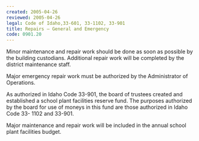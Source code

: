 ```yaml
---
created: 2005-04-26
reviewed: 2005-04-26
legal: Code of Idaho,33-601, 33-1102, 33-901
title: Repairs – General and Emergency
code: 0901.20
---
```


Minor maintenance and repair work should be done as soon as possible by the building custodians. Additional repair work will be completed by the district maintenance staff.

Major emergency repair work must be authorized by the Administrator of Operations.

As authorized in Idaho Code 33-901, the board of trustees created and established a school plant facilities reserve fund. The purposes authorized by the board for use of moneys in this fund are those authorized in Idaho Code 33- 1102 and 33-901.

Major maintenance and repair work will be included in the annual school plant facilities budget.

